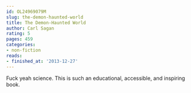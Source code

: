 ```yaml
---
id: OL24969079M
slug: the-demon-haunted-world
title: The Demon-Haunted World
author: Carl Sagan
rating: 5
pages: 459
categories:
- non-fiction
reads:
- finished_at: '2013-12-27'
---
```

Fuck yeah science. This is such an educational, accessible, and inspiring book. 
